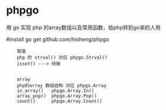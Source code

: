 # phpgo
用 go 实现 php 的array数组以及常用函数，给php转到go来的人用    


#install
go get github.com/hisheng/phpgo
    
    
        取值
        php 的 strval() 对应 phpgo.Strval()
        isset() ---> 待做
        
        
        array
        php的array 数组结构 对应 phpgo.Array
        in_array()   phpgo.Array.In()
        array_pop()  phpgo.Array.Pop()
        count()      phpgo.Array.Count()
        
        
        
        
        
        
        
        
        
        
        